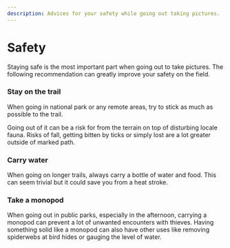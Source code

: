 ```yaml
---
description: Advices for your safety while going out taking pictures.
---
```


# Safety

Staying safe is the most important part when going out to take pictures. The following recommendation can greatly improve your safety on the field.

### Stay on the trail

When going in national park or any remote areas, try to stick as much as possible to the trail. 

Going out of it can be a risk for from the terrain on top of disturbing locale fauna. Risks of fall, getting bitten by ticks or simply lost are a lot greater outside of marked path.

### Carry water

When going on longer trails, always carry a bottle of water and food. This can seem trivial but it could save you from a heat stroke.

### Take a monopod

When going out in public parks, especially in the afternoon, carrying a monopod can prevent a lot of unwanted encounters with thieves. Having something solid like a monopod can also have other uses like removing spiderwebs at bird hides or gauging the level of water.

